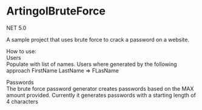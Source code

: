 # ArtingolBruteForce
NET 5.0

A sample project that uses brute force to crack a password on a website.

How to use: \
Users \
Populate with list of names. Users where generated by the following approach
FirstName LastName => FLasName

Passwords \
The brute force password generator creates passwords based on the MAX amount provided.
Currently it generates passwords with a starting length of 4 characters
